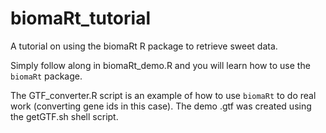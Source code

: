 # biomaRt_tutorial
A tutorial on using the biomaRt R package to retrieve sweet data.

Simply follow along in biomaRt_demo.R and you will learn how to use the `biomaRt` package.

The GTF_converter.R script is an example of how to use `biomaRt` to do real work (converting gene ids in this case). The demo .gtf was created using the getGTF.sh shell script.
